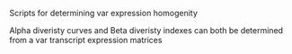 Scripts for determining var expression homogenity

Alpha diveristy curves and Beta diveristy indexes can both be determined from a var transcript expression matrices 
